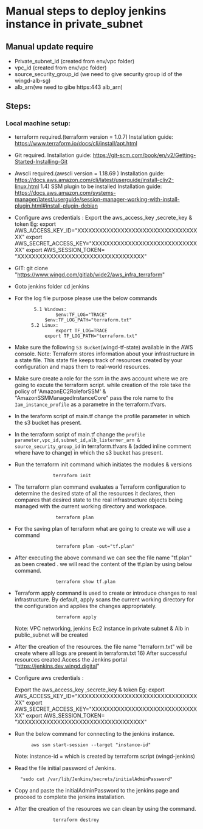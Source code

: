 # Manual steps to deploy jenkins instance in private_subnet 
## Manual update require

- Private_subnet_id (created from env/vpc folder)
- vpc_id (created from env/vpc folder)
- source_security_group_id (we need to give security group id of the wingd-alb-sg)
- alb_arn(we need to gibe https:443 alb_arn)
## Steps:

### Local machine setup:

- terraform required.(terraform version = 1.0.7)
          Installation guide:
          https://www.terraform.io/docs/cli/install/apt.html
- Git required.
	      Installation guide:
	      https://git-scm.com/book/en/v2/Getting-Started-Installing-Git
- Awscli required.(awscli version = 1.18.69 )
          Installation guide:
          https://docs.aws.amazon.com/cli/latest/userguide/install-cliv2-linux.html
        1.4) SSM plugin to be installed
           Installation guide:
           https://docs.aws.amazon.com/systems-manager/latest/userguide/session-manager-working-with-install-plugin.html#install-plugin-debian
		
- Configure aws credentials : 
      Export the aws_access_key ,secrete_key & token 
                      Eg: export AWS_ACCESS_KEY_ID="XXXXXXXXXXXXXXXXXXXXXXXXXXXXXXXXXXX"
                          export AWS_SECRET_ACCESS_KEY="XXXXXXXXXXXXXXXXXXXXXXXXXXXXXXX"
                          export AWS_SESSION_TOKEN= "XXXXXXXXXXXXXXXXXXXXXXXXXXXXXXXXXXX"

-  GIT:
          git clone "https://www.wingd.com/gitlab/wide2/aws_infra_terraform"  
-  Goto jenkins folder
         cd jenkins
- For the log file purpose please use the below commands

                      
             5.1 Windows:
		             $env:TF_LOG="TRACE"
			     $env:TF_LOG_PATH="terraform.txt" 
		    5.2 Linux:
		             export TF_LOG=TRACE
			     export TF_LOG_PATH="terraform.txt"
                
- Make sure the following `S3 Bucket`(wingd-tf-state) available in the AWS console.
        Note: Terraform stores information about your infrastructure in a state file. This state file keeps track of resources created by your configuration and maps them to real-world resources.
        

- Make sure create a role for the ssm in the aws account where we are going to excute the terraform script. while creation of the role take the policy of 'AmazonEC2RoleforSSM' & "AmazonSSMManagedInstanceCore" pass the role name to the `Iam_instance_profile` as a parametre in the terraform.tfvars.
- In the teraform script of main.tf change the profile parameter in which the s3 bucket has present.
- In the terraform script of main.tf change the `profile parameter,vpc_id,subnet_id,alb_listerner_arn & source_security_group_id` in terraform.tfvars & (added inline comment where have to change) in which the s3 bucket has present.
- Run the terraform init command which initiates the modules & versions 

                     
                    terraform init         
                    

- The terraform plan command evaluates a Terraform configuration to determine the desired state of all the resources it declares, then compares that desired state to the real infrastructure objects being managed with the current working directory and workspace.

                     terraform plan
- For the saving plan of terraform what are going to create we will use a command

                     terraform plan -out="tf.plan"
- After executing the above command we can see the file name "tf.plan" as been created . we will read the content of the tf.plan by using below command.

                     terraform show tf.plan 
- Terraform apply command is used to create or introduce changes to real infrastructure. By default, apply scans the current working directory for the configuration and applies the changes appropriately.

                     terraform apply

    Note: VPC networking, jenkins Ec2 instance in private subnet & Alb in public_subnet will be created
- After the creation of the resources. the file name "terraform.txt" will be create where all logs are present in terraform.txt
    16) After successful resources created.Access the Jenkins portal “https://jenkins.dev.wingd.digital"

- Configure aws credentials :

    Export the aws_access_key ,secrete_key & token 
                  Eg: export AWS_ACCESS_KEY_ID="XXXXXXXXXXXXXXXXXXXXXXXXXXXXXXXXXXX"
                      export AWS_SECRET_ACCESS_KEY="XXXXXXXXXXXXXXXXXXXXXXXXXXXXXXX"
                      export AWS_SESSION_TOKEN= "XXXXXXXXXXXXXXXXXXXXXXXXXXXXXXXXXXX"

- Run the below command for connecting to the jenkins instance.

            aws ssm start-session --target "instance-id"
         
	Note: instance-id = which is created by terraform script (wingd-jenkins)

- Read the file initial password of Jenkins.

        "sudo cat /var/lib/Jenkins/secrets/initialAdminPassword"
- Copy and paste the initialAdminPassword to the jenkins page and proceed to complete the jenkins installation.
- After the creation of the resources we can clean by using the command.

                    terraform destroy
